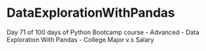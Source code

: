 # DataExplorationWithPandas
Day 71 of 100 days of Python Bootcamp course - Advanced - Data Exploration With Pandas - College Major v.s Salary
